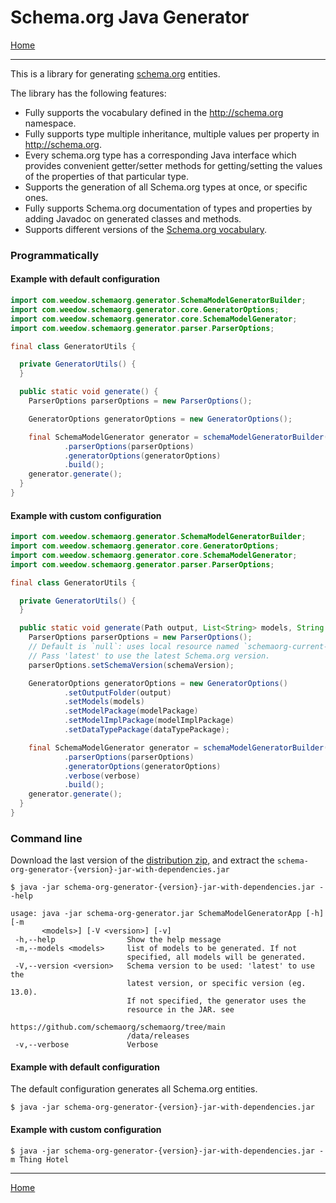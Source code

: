 # Schema.org Java Generator

[Home](https://github.com/Kobee1203/schema-org-java)

---

This is a library for generating [schema.org](http://schema.org) entities.

The library has the following features:

* Fully supports the vocabulary defined in the http://schema.org namespace.
* Fully supports type multiple inheritance, multiple values per property in http://schema.org.
* Every schema.org type has a corresponding Java interface which provides convenient getter/setter methods for getting/setting the values of the
  properties of that particular type.
* Supports the generation of all Schema.org types at once, or specific ones.
* Fully supports Schema.org documentation of types and properties by adding Javadoc on generated classes and methods.
* Supports different versions of the [Schema.org vocabulary](https://schema.org/docs/developers.html#defs).

### <a name="Programmatically">Programmatically</a>

#### Example with default configuration

```java
import com.weedow.schemaorg.generator.SchemaModelGeneratorBuilder;
import com.weedow.schemaorg.generator.core.GeneratorOptions;
import com.weedow.schemaorg.generator.core.SchemaModelGenerator;
import com.weedow.schemaorg.generator.parser.ParserOptions;

final class GeneratorUtils {

  private GeneratorUtils() {
  }

  public static void generate() {
    ParserOptions parserOptions = new ParserOptions();

    GeneratorOptions generatorOptions = new GeneratorOptions();

    final SchemaModelGenerator generator = schemaModelGeneratorBuilder()
            .parserOptions(parserOptions)
            .generatorOptions(generatorOptions)
            .build();
    generator.generate();
  }
}
```

#### Example with custom configuration

```java
import com.weedow.schemaorg.generator.SchemaModelGeneratorBuilder;
import com.weedow.schemaorg.generator.core.GeneratorOptions;
import com.weedow.schemaorg.generator.core.SchemaModelGenerator;
import com.weedow.schemaorg.generator.parser.ParserOptions;

final class GeneratorUtils {

  private GeneratorUtils() {
  }

  public static void generate(Path output, List<String> models, String schemaVersion, ...) {
    ParserOptions parserOptions = new ParserOptions();
    // Default is `null`: uses local resource named `schemaorg-current-https.jsonld` present in the classpath.
    // Pass 'latest' to use the latest Schema.org version.
    parserOptions.setSchemaVersion(schemaVersion);

    GeneratorOptions generatorOptions = new GeneratorOptions()
            .setOutputFolder(output)
            .setModels(models)
            .setModelPackage(modelPackage)
            .setModelImplPackage(modelImplPackage)
            .setDataTypePackage(dataTypePackage);

    final SchemaModelGenerator generator = schemaModelGeneratorBuilder()
            .parserOptions(parserOptions)
            .generatorOptions(generatorOptions)
            .verbose(verbose)
            .build();
    generator.generate();
  }
}
```

### <a name="Command-line">Command line</a>

Download the last version of the [distribution zip](https://github.com/Kobee1203/schema-org-java/releases), and extract the `schema-org-generator-{version}-jar-with-dependencies.jar`

```shell
$ java -jar schema-org-generator-{version}-jar-with-dependencies.jar --help

usage: java -jar schema-org-generator.jar SchemaModelGeneratorApp [-h] [-m
       <models>] [-V <version>] [-v]
 -h,--help                Show the help message
 -m,--models <models>     list of models to be generated. If not
                          specified, all models will be generated.
 -V,--version <version>   Schema version to be used: 'latest' to use the
                          latest version, or specific version (eg. 13.0).
                          If not specified, the generator uses the
                          resource in the JAR. see
                          https://github.com/schemaorg/schemaorg/tree/main
                          /data/releases
 -v,--verbose             Verbose
```

#### Example with default configuration
The default configuration generates all Schema.org entities.

```
$ java -jar schema-org-generator-{version}-jar-with-dependencies.jar
```

#### Example with custom configuration

```
$ java -jar schema-org-generator-{version}-jar-with-dependencies.jar -m Thing Hotel
```

---

[Home](https://github.com/Kobee1203/schema-org-java)